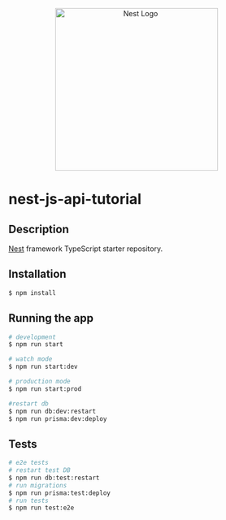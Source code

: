 <p align="center">
  <a href="http://nestjs.com/" target="blank"><img src="https://nestjs.com/img/logo_text.svg" width="320" alt="Nest Logo" /></a>
</p>

# nest-js-api-tutorial
## Description

[Nest](https://github.com/nestjs/nest) framework TypeScript starter repository.

## Installation

```bash
$ npm install
```

## Running the app

```bash
# development
$ npm run start

# watch mode
$ npm run start:dev

# production mode
$ npm run start:prod

#restart db
$ npm run db:dev:restart
$ npm run prisma:dev:deploy
```

## Tests

```bash
# e2e tests
# restart test DB
$ npm run db:test:restart
# run migrations
$ npm run prisma:test:deploy
# run tests
$ npm run test:e2e
```
